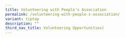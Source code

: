 ```yaml
---
title: Volunteering with People’s Association
permalink: /volunteering-with-people-s-association/
variant: tiptap
description: ""
third_nav_title: Volunteering Opportunities)
---
```

